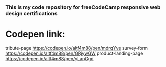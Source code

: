 ### This is my code repository for freeCodeCamp responsive web design certifications


# Codepen link:
tribute-page https://codepen.io/altf4m88/pen/mdrqYve
survey-form https://codepen.io/altf4m88/pen/GRjywGW
product-landing-page https://codepen.io/altf4m88/pen/yLapGgd